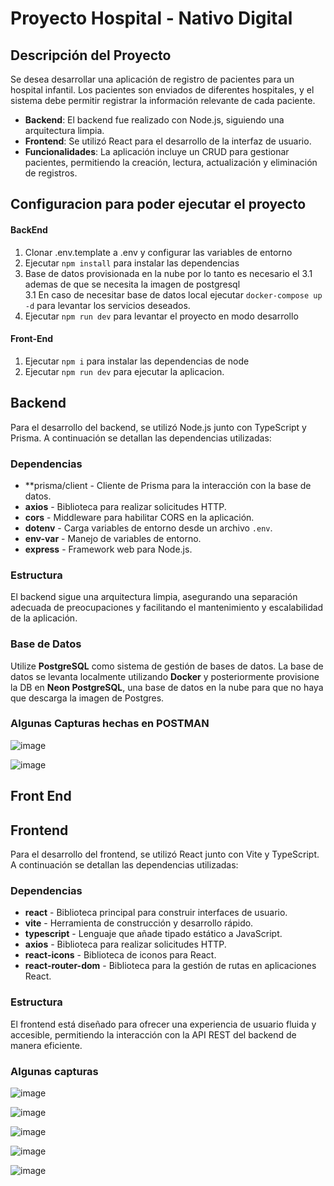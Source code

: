 # Proyecto Hospital - Nativo Digital

## Descripción del Proyecto
Se desea desarrollar una aplicación de registro de pacientes para un hospital infantil. Los pacientes son enviados de diferentes hospitales, y el sistema debe permitir registrar la información relevante de cada paciente. 

- **Backend**: El backend fue realizado con Node.js, siguiendo una arquitectura limpia.
- **Frontend**: Se utilizó React para el desarrollo de la interfaz de usuario.
- **Funcionalidades**: La aplicación incluye un CRUD para gestionar pacientes, permitiendo la creación, lectura, actualización y eliminación de registros.
  
## Configuracion para poder ejecutar el proyecto

#### BackEnd

1. Clonar .env.template a .env y configurar las variables de entorno
2. Ejecutar `npm install` para instalar las dependencias
3. Base de datos provisionada en la nube por lo tanto es necesario el 3.1 ademas de que se necesita la imagen de postgresql  
3.1  En caso de necesitar base de datos local ejecutar `docker-compose up -d` para levantar los servicios deseados.
4. Ejecutar `npm run dev` para levantar el proyecto en modo desarrollo



#### Front-End
1. Ejecutar `npm i` para instalar las dependencias de node
2. Ejecutar `npm run dev` para ejecutar la aplicacion.

## Backend 

Para el desarrollo del backend, se utilizó Node.js junto con TypeScript y Prisma. A continuación se detallan las dependencias utilizadas:

### Dependencias
- **prisma/client - Cliente de Prisma para la interacción con la base de datos.
- **axios** - Biblioteca para realizar solicitudes HTTP.
- **cors** - Middleware para habilitar CORS en la aplicación.
- **dotenv** - Carga variables de entorno desde un archivo `.env`.
- **env-var** - Manejo de variables de entorno.
- **express** - Framework web para Node.js.

### Estructura
El backend sigue una arquitectura limpia, asegurando una separación adecuada de preocupaciones y facilitando el mantenimiento y escalabilidad de la aplicación.

### Base de Datos
Utilize **PostgreSQL** como sistema de gestión de bases de datos. La base de datos se levanta localmente utilizando **Docker** y posteriormente provisione la DB en **Neon PostgreSQL**, una base de datos en la nube para que no haya que descarga la imagen de Postgres.

### Algunas Capturas hechas en POSTMAN
![image](https://github.com/user-attachments/assets/4cfe28aa-6e39-44ee-954f-ee3c0bb151a0)


![image](https://github.com/user-attachments/assets/03b07936-d90e-49c8-84c4-0825199cd577)


## Front End

## Frontend

Para el desarrollo del frontend, se utilizó React junto con Vite y TypeScript. A continuación se detallan las dependencias utilizadas:

### Dependencias
- **react** - Biblioteca principal para construir interfaces de usuario.
- **vite** - Herramienta de construcción y desarrollo rápido.
- **typescript** - Lenguaje que añade tipado estático a JavaScript.
- **axios** - Biblioteca para realizar solicitudes HTTP.
- **react-icons** - Biblioteca de iconos para React.
- **react-router-dom** - Biblioteca para la gestión de rutas en aplicaciones React.

### Estructura
El frontend está diseñado para ofrecer una experiencia de usuario fluida y accesible, permitiendo la interacción con la API REST del backend de manera eficiente.

### Algunas capturas

![image](https://github.com/user-attachments/assets/2c010e0a-835e-4d0c-a15a-6c0102ca5ca4)

![image](https://github.com/user-attachments/assets/236c6fa4-bea4-4b70-b5eb-e75d5fc067e7)

![image](https://github.com/user-attachments/assets/2c050eef-e2c1-4051-92a1-381fe770110f)

![image](https://github.com/user-attachments/assets/f9f8af18-4aa7-4b83-a95d-46322f4e8ca5)

![image](https://github.com/user-attachments/assets/29bdfafb-9766-4a99-b1d6-077f4d55805c)

